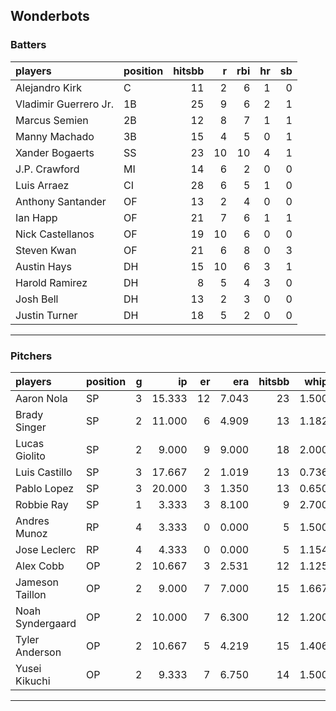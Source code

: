 ## Wonderbots

### Batters

 
|players               |position | hitsbb|  r| rbi| hr| sb| 
|:---------------------|:--------|------:|--:|---:|--:|--:| 
|Alejandro Kirk        |C        |     11|  2|   6|  1|  0| 
|Vladimir Guerrero Jr. |1B       |     25|  9|   6|  2|  1| 
|Marcus Semien         |2B       |     12|  8|   7|  1|  1| 
|Manny Machado         |3B       |     15|  4|   5|  0|  1| 
|Xander Bogaerts       |SS       |     23| 10|  10|  4|  1| 
|J.P. Crawford         |MI       |     14|  6|   2|  0|  0| 
|Luis Arraez           |CI       |     28|  6|   5|  1|  0| 
|Anthony Santander     |OF       |     13|  2|   4|  0|  0| 
|Ian Happ              |OF       |     21|  7|   6|  1|  1| 
|Nick Castellanos      |OF       |     19| 10|   6|  0|  0| 
|Steven Kwan           |OF       |     21|  6|   8|  0|  3| 
|Austin Hays           |DH       |     15| 10|   6|  3|  1| 
|Harold Ramirez        |DH       |      8|  5|   4|  3|  0| 
|Josh Bell             |DH       |     13|  2|   3|  0|  0| 
|Justin Turner         |DH       |     18|  5|   2|  0|  0| 


* * *

### Pitchers

 
|players          |position |  g|     ip| er|   era| hitsbb|  whip| so|  w| sv| 
|:----------------|:--------|--:|------:|--:|-----:|------:|-----:|--:|--:|--:| 
|Aaron Nola       |SP       |  3| 15.333| 12| 7.043|     23| 1.500| 15|  0|  0| 
|Brady Singer     |SP       |  2| 11.000|  6| 4.909|     13| 1.182|  7|  1|  0| 
|Lucas Giolito    |SP       |  2|  9.000|  9| 9.000|     18| 2.000|  9|  0|  0| 
|Luis Castillo    |SP       |  3| 17.667|  2| 1.019|     13| 0.736| 17|  1|  0| 
|Pablo Lopez      |SP       |  3| 20.000|  3| 1.350|     13| 0.650| 26|  1|  0| 
|Robbie Ray       |SP       |  1|  3.333|  3| 8.100|      9| 2.700|  3|  0|  0| 
|Andres Munoz     |RP       |  4|  3.333|  0| 0.000|      5| 1.500|  3|  0|  1| 
|Jose Leclerc     |RP       |  4|  4.333|  0| 0.000|      5| 1.154|  4|  0|  1| 
|Alex Cobb        |OP       |  2| 10.667|  3| 2.531|     12| 1.125| 12|  0|  0| 
|Jameson Taillon  |OP       |  2|  9.000|  7| 7.000|     15| 1.667|  9|  0|  0| 
|Noah Syndergaard |OP       |  2| 10.000|  7| 6.300|     12| 1.200|  8|  0|  0| 
|Tyler Anderson   |OP       |  2| 10.667|  5| 4.219|     15| 1.406|  8|  1|  0| 
|Yusei Kikuchi    |OP       |  2|  9.333|  7| 6.750|     14| 1.500|  8|  1|  0| 


* * *


